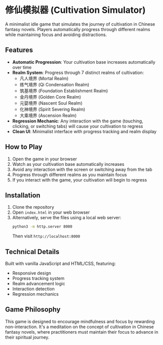 # 修仙模拟器 (Cultivation Simulator)

A minimalist idle game that simulates the journey of cultivation in Chinese fantasy novels. Players automatically progress through different realms while maintaining focus and avoiding distractions.

## Features

- **Automatic Progression**: Your cultivation base increases automatically over time
- **Realm System**: Progress through 7 distinct realms of cultivation:
  - 凡人境界 (Mortal Realm)
  - 练气境界 (Qi Condensation Realm)
  - 筑基境界 (Foundation Establishment Realm)
  - 金丹境界 (Golden Core Realm)
  - 元婴境界 (Nascent Soul Realm)
  - 化神境界 (Spirit Severing Realm)
  - 大乘境界 (Ascension Realm)
- **Regression Mechanic**: Any interaction with the game (touching, clicking, or switching tabs) will cause your cultivation to regress
- **Clean UI**: Minimalist interface with progress tracking and realm display

## How to Play

1. Open the game in your browser
2. Watch as your cultivation base automatically increases
3. Avoid any interaction with the screen or switching away from the tab
4. Progress through different realms as you maintain focus
5. If you interact with the game, your cultivation will begin to regress

## Installation

1. Clone the repository
2. Open `index.html` in your web browser
3. Alternatively, serve the files using a local web server:
   ```bash
   python3 -m http.server 8000
   ```
   Then visit `http://localhost:8000`

## Technical Details

Built with vanilla JavaScript and HTML/CSS, featuring:
- Responsive design
- Progress tracking system
- Realm advancement logic
- Interaction detection
- Regression mechanics

## Game Philosophy

This game is designed to encourage mindfulness and focus by rewarding non-interaction. It's a meditation on the concept of cultivation in Chinese fantasy novels, where practitioners must maintain their focus to advance in their spiritual journey.